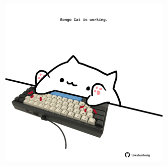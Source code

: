 <!-- built at 19/10/2025, 15:00:36 UTC -->
<p align="center">
  <img width="500" height="500" src="./ReadmeImage.svg">
</p>
